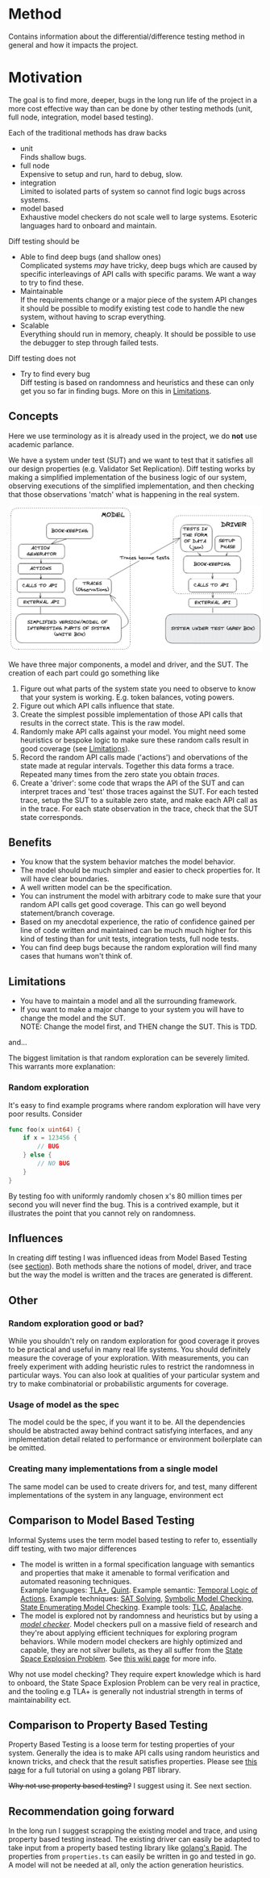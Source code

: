 # Method

Contains information about the differential/difference testing method in general and how it impacts the project.

# Motivation

The goal is to find more, deeper, bugs in the long run life of the project in a more cost effective way than can be done by other testing methods (unit, full node, integration, model based testing).

Each of the traditional methods has draw backs

- unit\
Finds shallow bugs.
- full node\
Expensive to setup and run, hard to debug, slow.
- integration\
Limited to isolated parts of system so cannot find logic bugs across systems.
- model based\
Exhaustive model checkers do not scale well to large systems. Esoteric languages hard to onboard and maintain.

Diff testing should be

- Able to find deep bugs (and shallow ones)\
Complicated systems *may* have tricky, deep bugs which are caused by specific interleavings of API calls with specific params. We want a way to try to find these.
- Maintainable\
If the requirements change or a major piece of the system API changes it should be possible to modify existing test code to handle the new system, without having to scrap everything.
- Scalable\
Everything should run in memory, cheaply. It should be possible to use the debugger to step through failed tests.

Diff testing does not

- Try to find every bug\
Diff testing is based on randomness and heuristics and these can only get you so far in finding bugs. More on this in [Limitations](#limitations).

## Concepts

Here we use terminology as it is already used in the project, we do **not** use academic parlance.

We have a system under test (SUT) and we want to test that it satisfies all our design properties (e.g. Validator Set Replication). Diff testing works by making a simplified implementation of the business logic of our system, observing executions of the simplified implementation, and then checking that those observations 'match' what is happening in the real system.

![diagram0](./diagrams/diagram0.png)

We have three major components, a model and driver, and the SUT. The creation of each part could go something like

1. Figure out what parts of the system state you need to observe to know that your system is working. E.g. token balances, voting powers.
2. Figure out which API calls influence that state.
3. Create the simplest possible implementation of those API calls that results in the correct state. This is the raw model.
4. Randomly make API calls against your model. You might need some heuristics or bespoke logic to make sure these random calls result in good coverage (see [Limitations](#limitations)).
5. Record the random API calls made ('actions') and obervations of the state made at regular intervals. Together this data forms a trace. Repeated many times from the zero state you obtain *traces*.
6. Create a 'driver': some code that wraps the API of the SUT and can interpret traces and 'test' those traces against the SUT. For each tested trace, setup the SUT to a suitable zero state, and make each API call as in the trace. For each state observation in the trace, check that the SUT state corresponds.

## Benefits

- You know that the system behavior matches the model behavior.
- The model should be much simpler and easier to check properties for. It will have clear boundaries.
- A well written model can be the specification.
- You can instrument the model with arbitrary code to make sure that your random API calls get good coverage. This can go well beyond statement/branch coverage.
- Based on my anecdotal experience, the ratio of confidence gained per line of code written and maintained can be much much higher for this kind of testing than for unit tests, integration tests, full node tests.
- You can find deep bugs because the random exploration will find many cases that humans won't think of.

## Limitations

- You have to maintain a model and all the surrounding framework.
- If you want to make a major change to your system you will have to change the model and the SUT.\
NOTE: Change the model first, and THEN change the SUT. This is TDD.

and...

The biggest limitation is that random exploration can be severely limited. This warrants more explanation:

### Random exploration

It's easy to find example programs where random exploration will have very poor results. Consider

```go
func foo(x uint64) {
    if x = 123456 {
        // BUG
    } else {
        // NO BUG
    }
}
```

By testing foo with uniformly randomly chosen x's 80 million times per second you will never find the bug. This is a contrived example, but it illustrates the point that you cannot rely on randomness.

## Influences

In creating diff testing I was influenced ideas from Model Based Testing (see [section](#comparison-to-model-based-testing)). Both methods share the notions of model, driver, and trace but the way the model is written and the traces are generated is different.

## Other

### Random exploration good or bad?

While you shouldn't rely on random exploration for good coverage it proves to be practical and useful in many real life systems. You should definitely measure the coverage of your exploration. With measurements, you can freely experiment with adding heuristic rules to restrict the randomness in particular ways. You can also look at qualities of your particular system and try to make combinatorial or probabilistic arguments for coverage.

### Usage of model as the spec

The model could be the spec, if you want it to be. All the dependencies should be abstracted away behind contract satisfying interfaces, and any implementation detail related to performance or environment boilerplate can be omitted.

### Creating many implementations from a single model

The same model can be used to create drivers for, and test, many different implementations of the system in any language, environment ect

## Comparison to Model Based Testing

Informal Systems uses the term model based testing to refer to, essentially diff testing, with two major differences

- The model is written in a formal specification language with semantics and properties that make it amenable to formal verification and automated reasoning techniques.\
Example languages: [TLA+](https://en.wikipedia.org/wiki/TLA%2B), [Quint](https://github.com/informalsystems/quint). Example semantic: [Temporal Logic of Actions](https://en.wikipedia.org/wiki/Temporal_logic_of_actions). Example techniques: [SAT Solving](https://en.wikipedia.org/wiki/SAT_solver), [Symbolic Model Checking](https://blog.acolyer.org/2019/11/29/tla-model-checking-made-symbolic/), [State Enumerating Model Checking](https://en.wikipedia.org/wiki/State_space_enumeration). Example tools: [TLC](https://github.com/tlaplus/tlaplus), [Apalache](https://apalache.informal.systems/).
- The model is explored not by randomness and heuristics but by using a [*model checker*](https://en.wikipedia.org/wiki/Model_checking). Model checkers pull on a massive field of research and they're about applying efficient techniques for exploring program behaviors. While modern model checkers are highly optimized and capable, they are not silver bullets, as they all suffer from the [State Space Explosion Problem](https://en.wikipedia.org/wiki/Combinatorial_explosion). See [this wiki page](https://en.wikipedia.org/wiki/Model_checking#Techniques) for more info.

Why not use model checking? They require expert knowledge which is hard to onboard, the State Space Explosion Problem can be very real in practice, and the tooling e.g TLA+ is generally not industrial strength in terms of maintainability ect.

## Comparison to Property Based Testing

Property Based Testing is a loose term for testing properties of your system. Generally the idea is to make API calls using random heuristics and known tricks, and check that the result satisfies properties. Please see [this page](https://github.com/cosmos/interchain-security/blob/danwt/pbt-prototype/tests/pbt/tutorial.md) for a full tutorial on using a golang PBT library.

~~Why not use property based testing?~~ I suggest using it. See next section.

## Recommendation going forward

In the long run I suggest scrapping the existing model and trace, and using property based testing instead. The existing driver can easily be adapted to take input from a property based testing library like [golang's Rapid](https://github.com/flyingmutant/rapid). The properties from `properties.ts` can easily be written in go and tested in go. A model will not be needed at all, only the action generation heuristics.
